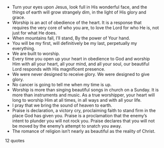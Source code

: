  - Turn your eyes upon Jesus, look full in His wonderful face, and the things of earth will grow strangely dim, in the light of His glory and grace.
 - Worship is an act of obedience of the heart. It is a response that requires the very core of who you are, to love the Lord for who He is, not just for what He does.
 - When mountains fall, I’ll stand, By the power of Your hand.
 - You will be my first, will definitively be my last, perpetually my everything.
 - We are built to worship.
 - Every time you open up your heart in obedience to God and worship Him with all your heart, all your mind, and all your soul, our beautiful Lord responds with His magnificent presence.
 - We were never designed to receive glory. We were designed to give glory.
 - No cancer is going to tell me when my time is up.
 - Worship is more than singing beautiful songs in church on a Sunday. It is more than instruments and music. As a true worshipper, your heart will long to worship Him at all times, in all ways and with all your life.
 - I pray that we bring the sound of heaven to earth.
 - Praise is declaration, a victory cry, proclaiming faith to stand firm in the place God has given you. Praise is a proclamation that the enemy’s intent to plunder you will not rock you. Praise declares that you will not be moved by the enemy’s attempt to snatch you away.
 - The romance of religion isn’t nearly as beautiful as the reality of Christ.

12 quotes